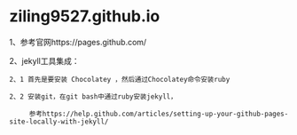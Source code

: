 # ziling9527.github.io
1、参考官网https://pages.github.com/  

2、jekyll工具集成：  

	2、1 首先是要安装 Chocolatey ，然后通过Chocolatey命令安装ruby  
	
	2、2 安装git，在git bash中通过ruby安装jekyll，  
	
		 参考https://help.github.com/articles/setting-up-your-github-pages-site-locally-with-jekyll/
